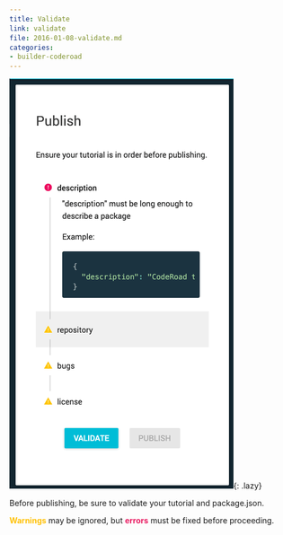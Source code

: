 ```yaml
---
title: Validate
link: validate
file: 2016-01-08-validate.md
categories:
- builder-coderoad
---
```


![Validate view](../../images/builder/validate.png){: .lazy}

Before publishing, be sure to validate your tutorial and package.json.

**<span style="color: #ffc107;">Warnings</span>** may be ignored, but **<span style="color: #e91e63;">errors</span>** must be fixed before proceeding.
